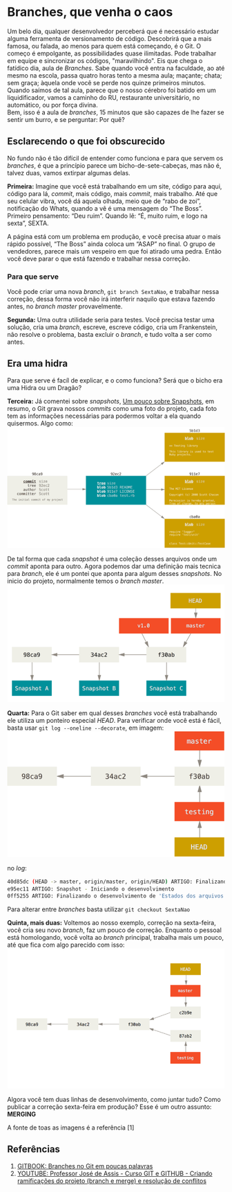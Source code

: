 # Branches, que venha o caos
Um belo dia, qualquer desenvolvedor perceberá que é necessário estudar alguma ferramenta de versionamento de código.
Descobrirá que a mais famosa, ou falada, ao menos para quem está começando, é o Git. O começo é empolgante, as 
possibilidades quase ilimitadas. Pode trabalhar em equipe e sincronizar os códigos, "maravilhindo". Eis que chega o fatídico dia, aula de *Branches*. Sabe quando você entra na faculdade, ao até mesmo na escola, passa quatro horas tento a mesma aula; maçante; chata; sem graça; àquela onde você se perde nos quinze primeiros minutos. Quando saímos de tal aula, parece que o nosso cérebro foi batido em um liquidificador, vamos a caminho do RU, restaurante universitário, no automático, ou por força divina.  
Bem, isso é a aula de *branches*, 15 minutos que são capazes de lhe fazer se sentir um burro, e se perguntar: Por quê?

## Esclarecendo o que foi obscurecido
No fundo não é tão difícil de entender como funciona e para que servem os *branches*, é que a princípio parece um bicho-de-sete-cabeças, mas não é, talvez duas, vamos extirpar algumas delas.

**Primeira:** Imagine que você está trabalhando em um site, código para aqui, código para lá, *commit*, mais código, mais *commit*, mais trabalho. Até que seu celular vibra, você dá aquela olhada, meio que de “rabo de zoi”, notificação do Whats, quando a vê é uma mensagem do “The Boss”. Primeiro pensamento: “Deu ruim”. Quando lê: “É, muito ruim, e logo na sexta”, SEXTA.

A página está com um problema em produção, e você precisa atuar o mais rápido possível, “The Boss” ainda coloca um “ASAP” no final. O grupo de vendedores, parece mais um vespeiro em que foi atirado uma pedra. 
Então você deve parar o que está fazendo e trabalhar nessa correção. 

### Para que serve
Você pode criar uma nova *branch*, `git branch SextaNao`, e trabalhar nessa correção, dessa forma você não irá interferir naquilo que estava fazendo antes, no *branch master* provavelmente. 

**Segunda:** Uma outra utilidade seria para testes. Você precisa testar uma solução, cria uma *branch*, escreve, escreve código, cria um Frankenstein, não resolve o problema, basta excluir o *branch*, e tudo volta a ser como antes.

## Era uma hidra
Para que serve é facíl de explicar, e o como funciona? Será que o bicho era uma Hidra ou um Dragão?

**Terceira:** Já comentei sobre *snapshots*, [Um pouco sobre Snapshots](ARTIGO_ExplicandoSnapshot.md), em resumo, o Git grava nossos *commits*
como uma foto do projeto, cada foto tem as informações necessárias para podermos voltar a ela quando quisermos. 
Algo como:
![commit-and-tree](/img/commit-and-tree.png)

De tal forma que cada *snapshot* é uma coleção desses arquivos onde um *commit* aponta para outro. Agora podemos dar uma definição mais tecnica para *branch*, ele é um pontei que aponta para algum desses *snapshots*. No inicio do projeto, normalmente temos o *branch master*.
![branch-and-history](/img/branch-and-history.png)

**Quarta:** Para o Git saber em qual desses *branches* você está trabalhando ele utiliza um ponteiro especial *HEAD*. Para verificar onde 
você está é fácil, basta usar `git log --oneline --decorate`, em imagem:
![head-to-testing](/img/head-to-testing.png)

no *log*:
```bash
40d85dc (HEAD -> master, origin/master, origin/HEAD) ARTIGO: Finalizando 'Um pouco sobre Snapshots'
e95ec11 ARTIGO: Snapshot - Iniciando o desenvolvimento
0ff5255 ARTIGO: Finalizando o desenvolvimento de 'Estados dos arquivos no git'
```
Para alterar entre *branches* basta utilizar `git checkout SextaNao`

**Quinta, mais duas:** Voltemos ao nosso exemplo, correção na sexta-feira, você cria seu novo *branch*, faz um pouco de correção.
Enquanto o pessoal está homologando, você volta ao *branch* principal, trabalha mais um pouco, até que fica com algo parecido com 
isso:
![advance-master](img/advance-master.png)

Algora você tem duas linhas de desenvolvimento, como juntar tudo? Como publicar a correção sexta-feira em produção? Esse é um outro
assunto: **MERGING**

A fonte de toas as imagens é a referência [1]


## Referências
1. [GITBOOK: Branches no Git em poucas palavras](https://git-scm.com/book/pt-br/v2/Branches-no-Git-Branches-em-poucas-palavras)
2. [YOUTUBE: Professor José de Assis -  Curso GIT e GITHUB - Criando ramificações do projeto (branch e merge) e resolução de conflitos](https://www.youtube.com/watch?v=iRs6sQOPcvg)